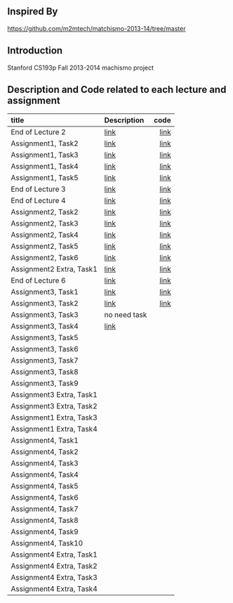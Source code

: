 ## Inspired By
https://github.com/m2mtech/matchismo-2013-14/tree/master

## Introduction
Stanford CS193p Fall 2013-2014 machismo project

## Description and Code related to each lecture and assignment

| title      | Description| code        | 
|:-----------|:-----------|------------:|
| End of Lecture 2| [link](https://github.com/HaeSeongPark/matchismo-2013-14/blob/master/Description/End%20of%20Lecture%202.md)|        [link](https://github.com/HaeSeongPark/matchismo-2013-14/tree/end_of_lecture2) |
|Assignment1, Task2| [link](https://github.com/HaeSeongPark/matchismo-2013-14/blob/master/Description/Assignment1_Task2.md)   |   [link](https://github.com/HaeSeongPark/matchismo-2013-14/tree/assignment1_task2)|
|Assignment1, Task3| [link](https://github.com/HaeSeongPark/matchismo-2013-14/blob/master/Description/Assignment1_Task3.md)   |   [link](https://github.com/HaeSeongPark/matchismo-2013-14/tree/assignment1_task3)|
|Assignment1, Task4| [link](https://github.com/HaeSeongPark/matchismo-2013-14/blob/master/Description/Assignment1_Task4.md)   |   [link](https://github.com/HaeSeongPark/matchismo-2013-14/tree/assignment1_task4)|
|Assignment1, Task5| [link](https://github.com/HaeSeongPark/matchismo-2013-14/blob/master/Description/Assignment1_Task5.md)   |   [link](https://github.com/HaeSeongPark/matchismo-2013-14/tree/assignment1_task5)|
|End of Lecture 3| [link](https://github.com/HaeSeongPark/matchismo-2013-14/blob/master/Description/End%20of%20Lecture%203.md)   |   [link](https://github.com/HaeSeongPark/matchismo-2013-14/tree/endOfLecture3)|
|End of Lecture 4| [link](https://github.com/HaeSeongPark/matchismo-2013-14/blob/master/Description/End%20of%20Lecture%204.md)   |   [link](https://github.com/HaeSeongPark/matchismo-2013-14/tree/endOfLecture4)|
|Assignment2, Task2| [link](https://github.com/HaeSeongPark/matchismo-2013-14/blob/master/Description/Assignment2_Task2.md)   |   [link](https://github.com/HaeSeongPark/matchismo-2013-14/tree/assignmnet2_tast2)|
|Assignment2, Task3| [link](https://github.com/HaeSeongPark/matchismo-2013-14/blob/master/Description/Assignment2_Task3.md)   |   [link](https://github.com/HaeSeongPark/matchismo-2013-14/tree/assignment2_task3)|
|Assignment2, Task4| [link](https://github.com/HaeSeongPark/matchismo-2013-14/blob/master/Description/Assignment2_Task4.md)   |   [link](https://github.com/HaeSeongPark/matchismo-2013-14/tree/assignment2_task4)|
|Assignment2, Task5| [link](https://github.com/HaeSeongPark/matchismo-2013-14/blob/master/Description/Assignment2_Task5.md)   |   [link](https://github.com/HaeSeongPark/matchismo-2013-14/tree/assignment2_task5)|
|Assignment2, Task6| [link](https://github.com/HaeSeongPark/matchismo-2013-14/blob/master/Description/Assignment2_Task6.md)   |   [link](https://github.com/HaeSeongPark/matchismo-2013-14/tree/assignment2_task6)|
|Assignment2 Extra, Task1| [link](https://github.com/HaeSeongPark/matchismo-2013-14/blob/master/Description/Assignment2_ExtraTask1.md)   |   [link](https://github.com/HaeSeongPark/matchismo-2013-14/tree/assignment2_extratask1)|
|End of Lecture 6| [link](https://github.com/HaeSeongPark/matchismo-2013-14/blob/master/Description/End%20of%20Lecture%206.md)  |   [link](https://github.com/HaeSeongPark/matchismo-2013-14/tree/endOfLecture6)|
|Assignment3, Task1| [link](https://github.com/HaeSeongPark/matchismo-2013-14/blob/master/Description/Assignment3_Task1.md)   |   [link](https://github.com/HaeSeongPark/matchismo-2013-14/tree/assignment3_task1)|
|Assignment3, Task2| [link](https://github.com/HaeSeongPark/matchismo-2013-14/blob/master/Description/Assignment3_Task2.md)   |   [link](https://github.com/HaeSeongPark/matchismo-2013-14/tree/assignment3_task2)|
|Assignment3, Task3| no need task[]()   |   []()|
|Assignment3, Task4| [link](https://github.com/HaeSeongPark/matchismo-2013-14/blob/master/Description/Assignment3_Task4.md)   |   []()|
|Assignment3, Task5| []()   |   []()|
|Assignment3, Task6| []()   |   []()|
|Assignment3, Task7| []()   |   []()|
|Assignment3, Task8| []()   |   []()|
|Assignment3, Task9| []()   |   []()|
|Assignment3 Extra, Task1| []()   |   []()|
|Assignment3 Extra, Task2| []()   |   []()|
|Assignment1 Extra, Task3| []()   |   []()|
|Assignment1 Extra, Task4| []()   |   []()|
|Assignment4, Task1| []()   |   []()|
|Assignment4, Task2| []()   |   []()|
|Assignment4, Task3| []()   |   []()|
|Assignment4, Task4| []()   |   []()|
|Assignment4, Task5| []()   |   []()|
|Assignment4, Task6| []()   |   []()|
|Assignment4, Task7| []()   |   []()|
|Assignment4, Task8| []()   |   []()|
|Assignment4, Task9| []()   |   []()|
|Assignment4, Task10| []()   |   []()|
|Assignment4 Extra, Task1| []()   |   []()|
|Assignment4 Extra, Task2| []()   |   []()|
|Assignment4 Extra, Task3| []()   |   []()|
|Assignment4 Extra, Task4| []()   |   []()|




